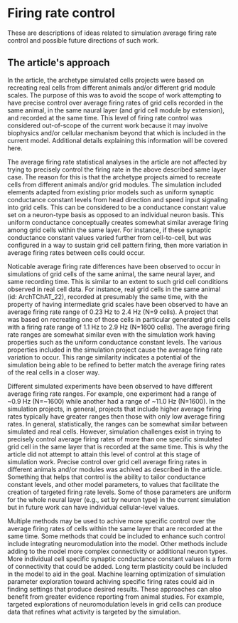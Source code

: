 Firing rate control
===================

These are descriptions of ideas related to simulation average firing rate control and possible future directions of such work.

## The article's approach

In the article, the archetype simulated cells projects were based on recreating real cells from different animals and/or different grid module scales. The purpose of this was to avoid the scope of work attempting to have precise control over average firing rates of grid cells recorded in the same animal, in the same naural layer (and grid cell module by extension), and recorded at the same time. This level of firing rate control was considered out-of-scope of the current work because it may involve biophysics and/or cellular mechanism beyond that which is included in the current model. Additional details explaining this information will be covered here.

The average firing rate statistical analyses in the article are not affected by trying to precisely control the firing rate in the above described same layer case. The reason for this is that the archetype projects aimed to recreate cells from different animals and/or grid modules. The simulation included elements adapted from existing prior models such as uniform synaptic conductance constant levels from head direction and speed input signaling into grid cells. This can be considered to be a conductance constant value set on a neuron-type basis as opposed to an individual neuron basis. This uniform conductance conceptually creates somewhat similar average firing among grid cells within the same layer. For instance, if these synaptic conductance constant values varied further from cell-to-cell, but was configured in a way to sustain grid cell pattern firing, then more variation in average firing rates between cells could occur.

Noticable average firing rate differences have been observed to occur in simulations of grid cells of the same animal, the same neural layer, and same recording time. This is similar to an extent to such grid cell conditions observed in real cell data. For instance, real grid cells in the same animal (id: ArchTChAT_22), recorded at presumably the same time, with the property of having intermediate grid scales have been observed to have an average firing rate range of 0.23 Hz to 2.4 Hz (N=9 cells). A project that was based on recreating one of those cells in particular generated grid cells with a firing rate range of 1.1 Hz to 2.9 Hz (N=1600 cells). The average firing rate ranges are somewhat similar even with the simulation work having properties such as the uniform conductance constant levels. The various properties included in the simulation project cause the average firing rate variation to occur. This range similarity indicates a potential of the simulation being able to be refined to better match the average firing rates of the real cells in a closer way.

Different simulated experiments have been observed to have different average firing rate ranges. For example, one experiment had a range of ~0.9 Hz (N=~1600) while another had a range of ~11.0 Hz (N=1600). In the simulation projects, in general, projects that include higher average firing rates typically have greater ranges then those with only low average firing rates. In general, statistically, the ranges can be somewhat similar between simulated and real cells. However, simulation challenges exist in trying to precisely control average firing rates of more than one specific simulated grid cell in the same layer that is recorded at the same time. This is why the article did not attempt to attain this level of control at this stage of simulation work. Precise control over grid cell average firing rates in different animals and/or modules was achived as described in the article. Something that helps that control is the ability to tailor conductance constant levels, and other model parameters, to values that facilitate the creation of targeted firing rate levels. Some of those parameters are uniform for the whole neural layer (e.g., set by neuron type) in the current simulation but in future work can have individual cellular-level values.

Multiple methods may be used to achive more specific control over the average firing rates of cells within the same layer that are recorded at the same time. Some methods that could be included to enhance such control include integrating neuromodulation into the model. Other methods include adding to the model more complex connectivity or additional neuron types. More individual cell specific synaptic conductance constant values is a form of connectivity that could be added. Long term plasticity could be included in the model to aid in the goal. Machine learning optimization of simulation parameter exploration toward achiving specific firing rates could aid in finding settings that produce desired results. These approaches can also benefit from greater evidence reporting from animal studies. For example, targeted explorations of neuromodulation levels in grid cells can produce data that refines what activity is targeted by the simulation.